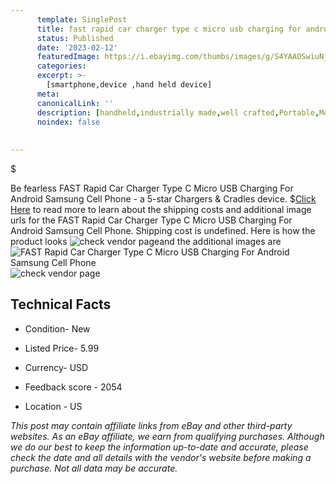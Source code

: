 ```yaml
---
      template: SinglePost
      title: fast rapid car charger type c micro usb charging for android samsung cell phone
      status: Published
      date: '2023-02-12'
      featuredImage: https://i.ebayimg.com/thumbs/images/g/S4YAAOSwiuNjDv~H/s-l225.jpg
      categories: 
      excerpt: >-
        [smartphone,device ,hand held device]
      meta:
      canonicalLink: ''
      description: [handheld,industrially made,well crafted,Portable,Mobile,Compact,Convenient,Lightweight,Maneuverable,Man-portable,Miniature,Carriable,Hand-held,Light,Holdable,Transportable,Mobile device,Pocket-sized,On-the-go,Wireless,Cordless,Compact size,Convenient size, smartphone,device ,hand held device]
      noindex: false
      
        
---
```

$

Be fearless FAST Rapid Car Charger Type C Micro USB Charging For Android Samsung Cell Phone - a 5-star Chargers & Cradles device.
$[Click Here](https://www.ebay.com/itm/195333462478?hash=item2d7ac819ce%3Ag%3AS4YAAOSwiuNjDv%7EH&amdata=enc%3AAQAHAAAA4MEnJ9Naz3fOtJ5BSj45L5vrA0idDV2oU3p5u4jxg7rCchfD5%2B3rOrfpe45bFzCAQ4arq57MdK3LTPBRcjJBozDZmKdn%2FNSn84UmOWgjMH1im6lnxg1tNRvOt9oLdFZ0RnLx9Z3Zfr8vYD4Q0tSaoWz7P9%2B7kxSjk1qRO16jHGEhcL9ejnsTOXUlhnoikorPcVOA8ZZZU1ARuGDy8O7bcJx0pz%2Fczk9bPZVGRajuyTkHpmMT0PKJJ3XnAkOCVqq%2BG6i91rLNbbNxtQ6ovS4AAAtnXaDbNNSwD1EnfD7jX8%2Fl&mkevt=1&mkcid=1&mkrid=711-53200-19255-0&campid=%253CePNCampaignId%253E&customid=%253CreferenceId%253E&toolid=10049) to read more to learn about the shipping costs and additional image urls for the FAST Rapid Car Charger Type C Micro USB Charging For Android Samsung Cell Phone. Shipping cost is undefined. Here is how the product looks ![check vendor page](https://i.ebayimg.com/thumbs/images/g/S4YAAOSwiuNjDv~H/s-l225.jpg)and the additional images are![FAST Rapid Car Charger Type C Micro USB Charging For Android Samsung Cell Phone](https://i.ebayimg.com/images/g/S4YAAOSwiuNjDv~H/s-l960.jpg)![check vendor page](https://origin-galleryplus.ebayimg.com/ws/web/195333462478_2_0_1/225x225.jpg,https://origin-galleryplus.ebayimg.com/ws/web/195333462478_3_0_1/225x225.jpg,https://origin-galleryplus.ebayimg.com/ws/web/195333462478_4_0_1/225x225.jpg,https://origin-galleryplus.ebayimg.com/ws/web/195333462478_5_0_1/225x225.jpg,https://origin-galleryplus.ebayimg.com/ws/web/195333462478_6_0_1/225x225.jpg,https://origin-galleryplus.ebayimg.com/ws/web/195333462478_7_0_1/225x225.jpg,https://origin-galleryplus.ebayimg.com/ws/web/195333462478_8_0_1/225x225.jpg,https://origin-galleryplus.ebayimg.com/ws/web/195333462478_9_0_1/225x225.jpg,https://origin-galleryplus.ebayimg.com/ws/web/195333462478_10_0_1/225x225.jpg)



 ## Technical Facts 



     
      

 - Condition- New 


      

 - Listed Price- 5.99 


      

 - Currency- USD 


      

 - Feedback score - 2054 


      

 - Location - US 


      
      

 *_This post may contain affiliate links from eBay and other third-party websites. As an eBay affiliate, we earn from qualifying purchases. Although we do our best to keep the information up-to-date and accurate, please check the date and all details with the vendor's website before making a purchase. Not all data may be accurate._*






